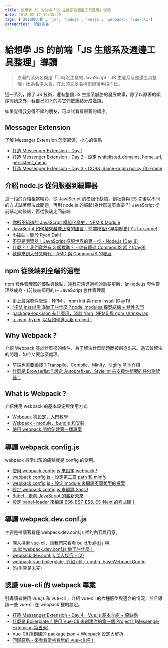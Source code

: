 ```yaml
---
title: 給想學 JS 的前端「JS 生態系及週邊工具整理」導讀
date: 2018-02-17 19:33:25
tags: ['2018鐵人賽', 'js', 'nodejs', 'vuejs', 'webpack', 'vue-cli']
categories: '讀技術書'
---
```

# 給想學 JS 的前端「JS 生態系及週邊工具整理」導讀

> 原著的系列名稱是「平時沒注意的 JavaScript - JS 生態系及週邊工具整理」因為名字太長，在此的文章名稱節錄後半段而已。

這一系列，除了 JS 技術，還有整個 JS 生態系脈胳的發展故事，除了以原著的順序閱讀之外，我自己如下的將它們依重點分成幾類。

如果覺得我分得不順的朋友，可以試看看原著的順序。

## Messager Extension

了解 Messager Extension 怎麼起頭，小心的雷點

- [打造 Messenger Extension - Day 1](https://ithelp.ithome.com.tw/articles/10190670)
- [打造 Messenger Extension - Day 2 - 設定 whitelisted\_domains, home\_url, persistent_menu](https://ithelp.ithome.com.tw/articles/10190775)
- [打造 Messenger Extension - Day 3 - CORS, Same-origin policy 和 iFrame](https://ithelp.ithome.com.tw/articles/10190885)

## 介紹 node.js 從伺服器到編譯器

這一段的介紹相當精彩，從 JavaScript 的模組化缺陷，到社群與 ES 先後以不同的方式試著解決此問題，再到 node.js 的崛起(為什麼這麼重要？)
JavaScript 從前端走向後端，再從後端走回前端

- [你所不知道的 JavaScript 模組化歷史，NPM & Module](https://ithelp.ithome.com.tw/articles/10191168)
- [JavaScript 如何越來越像正常的語言 - 前端模組化早期歷史( YUI + scope)](https://ithelp.ithome.com.tw/articles/10191198)
- [小插曲 \- 關於 Ryan Dahl](https://ithelp.ithome.com.tw/articles/10191260)
- [不只是瀏覽器！JavaScript 征服世界的第一步 - Node.js (Day 8)](https://ithelp.ithome.com.tw/articles/10191345)
- [什麼？！我們竟然有 3 個標準？ - 你有聽過 CommonJS 嗎？(Day9)](https://ithelp.ithome.com.tw/articles/10191478)
- [歡迎來到大分叉時代 \- AMD 與 CommonJS 的發展](https://ithelp.ithome.com.tw/articles/10191574)

## npm 從後端到全端的過程

npm 套件管理器的優點與缺點，還有它演進過程的重要更新，從 node.js 套件管理器成為 ~(前後端都用的)~ JavaScript 套件管理器

- [史上最強套件管理 \- NPM ， npm init 與 npm install (Day11)](https://ithelp.ithome.com.tw/articles/10191682)
- [NPM Install 到底做了些什麼？node_modules 檔案結構 + 特性入門](https://ithelp.ithome.com.tw/articles/10191783)
- [package-lock.json 有什麼用，淺談 Yarn, NPM5 與 npm shrinkwrap](https://ithelp.ithome.com.tw/articles/10191888)
- [n, nvm, hyper, 以及如何進入新 project !](https://ithelp.ithome.com.tw/articles/10195515)

## Why Webpack ?

介紹 Webpack 基於什麼樣的條件，為了解決什麼問題而被創造出來。過去曾解決的問題，如今又要怎麼處理。

- [前端也需要編譯？Transpile、Compile、Minify、Uglify 基本介紹](https://ithelp.ithome.com.tw/articles/10191992)
- [什麼是 Browserlist？設定 Autoprefixer、Stylelint 來支援你想要的任何瀏覽器！](https://ithelp.ithome.com.tw/articles/10192300)

## What is Webpack ?

介紹使用 webpack 的基本設定與使用方式

- [Webpack 零設定，入門教學](https://ithelp.ithome.com.tw/articles/10192578)
- [Webpack - module、bundle 和安裝](https://ithelp.ithome.com.tw/articles/10192845)
- [使用 webpack 開始創建第一個專案](https://ithelp.ithome.com.tw/articles/10193115)

## 導讀 webpack.config.js

webpack 最常出現的痛點就是 config 的使用。

- [使用 webpack.config.js 來設定 webpack !](https://ithelp.ithome.com.tw/articles/10193343)
- [webpack.config.js - 設定第二篇 path 和 minify](https://ithelp.ithome.com.tw/articles/10193608)
- [webpack.config.js - 設定 module 來編譯不同類型的檔案](https://ithelp.ithome.com.tw/articles/10193788)
- [設定 webpack.config.js 來編譯 Sass !](https://ithelp.ithome.com.tw/articles/10194056)
- [Babel - 走向 JavaScript 的嶄新未來](https://ithelp.ithome.com.tw/articles/10194314)
- [設定 babel-loader 來編譯 ES6, ES7, ES8, ES-Next 的程式碼！](https://ithelp.ithome.com.tw/articles/10194549)

## 導讀 webpack.dev.conf.js

主要是帶讀著看懂 webpack.dev.conf.js 裡的內容與用意。

- [深入探索 vue-cli，讓我們來看看 build/build.js 與 build/webpack.dev.conf.js 做了些什麼！](https://ithelp.ithome.com.tw/articles/10194884)
- [webpack.dev.conf.js 深入探究 - (2)](https://ithelp.ithome.com.tw/articles/10195130)
- [webpack-vue boilerplate, 介紹 utils, config, baseWebpackConfig](https://ithelp.ithome.com.tw/articles/10195320)
- (似乎算是未完)

## 認識 vue-cli 的 webpack 專案

引導讀者使用 vue.js 和 vue-cli ，介紹 vue-cli 的六種版型與適合的情況，並且導讀一些 vue-cli 在 webpack 裡的設定。

- [打造 Messenger Extension - Day 4 - Vue.js 基本介紹 + 優缺點](https://ithelp.ithome.com.tw/articles/10190976)
- [什麼是 Boilerplate ? 使用 Vue-Cli 來創建你的第一個 Project ! (Messenger Extension 第五天)](https://ithelp.ithome.com.tw/articles/10191055)
- [Vue-Cli 所創建的 package.json + Webpack 設定大解析](https://ithelp.ithome.com.tw/articles/10192120)
- [回歸原點 \- 來看看當初看無的 vue-cli 吧！](https://ithelp.ithome.com.tw/articles/10194770)
